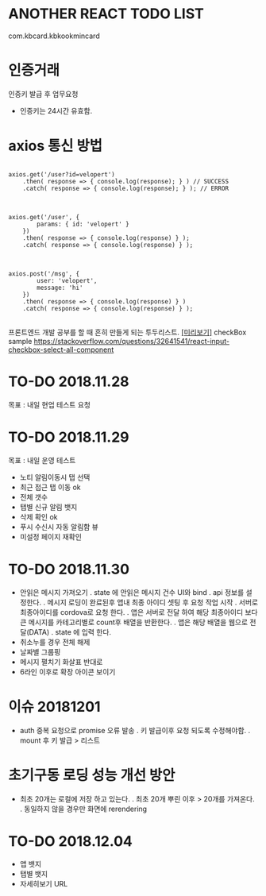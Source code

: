 # ANOTHER REACT TODO LIST
com.kbcard.kbkookmincard

# 인증거래
인증키 발급 후 업무요청
 - 인증키는 24시간 유효함.


# axios 통신 방법
<pre>
<code>
axios.get('/user?id=velopert')
    .then( response => { console.log(response); } ) // SUCCESS
    .catch( response => { console.log(response); } ); // ERROR
</code>
</pre>
<pre>
<code>
axios.get('/user', {
        params: { id: 'velopert' }
    })
    .then( response => { console.log(response) } );
    .catch( response => { console.log(response) } );
</code>
</pre>
<pre>
<code>
axios.post('/msg', {
        user: 'velopert',
        message: 'hi'
    })
    .then( response => { console.log(response) } )
    .catch( response => { console.log(response) } );
</code>
</pre>

프론트엔드 개발 공부를 할 때 흔히 만들게 되는 투두리스트. [[미리보기]](https://fc3-basic.surge.sh)
checkBox sample https://stackoverflow.com/questions/32641541/react-input-checkbox-select-all-component

# TO-DO 2018.11.28
목표 : 내일 현업 테스트 요청

# TO-DO 2018.11.29
목표 : 내일 운영 테스트
 - 노티 알림이동시 탭 선택
 - 최근 접근 탭 이동 ok
 - 전체 갯수
 - 탭별 신규 알림 뱃지
 - 삭제 확인 ok
 - 푸시 수신시 자동 알림함 뷰
 - 미설정 페이지 재확인

# TO-DO 2018.11.30
 - 안읽은 메시지 가져오기
  . state 에 안읽은 메시지 건수 UI와 bind
  . api 정보를 설정한다.
  . 메시지 로딩이 완료된후 앱내 최종 아이디 셋팅 후 요청 작업 시작
  . 서버로 최종아이디를 cordova로 요청 한다.
  . 앱은 서버로 전달 하여 해당 최종아이디 보다 큰 메시지를 카테고리별로 count후 배열을 반환한다.
  . 앱은 해당 배열을 웹으로 전달(DATA)
  . state 에 입력 한다.
 - 취소누를 경우 전체 해제
 - 날짜별 그룹핑
 - 메시지 펼치기 화살표 반대로
 - 6라인 이후로 확장 아이콘 보이기

# 이슈 20181201
 - auth 중복 요청으로 promise 오류 발송
  . 키 발급이후 요청 되도록 수정해야함.
  . mount 후 키 발급 > 리스트  

# 초기구동 로딩 성능 개선 방안
 - 최초 20개는 로컬에 저장 하고 있는다.
  . 최초 20개 뿌린 이후 > 20개를 가져온다.
  . 동일하지 않을 경우만 화면에 rerendering

# TO-DO 2018.12.04
 - 앱 뱃지
 - 탭별 뱃지
 - 자세히보기 URL